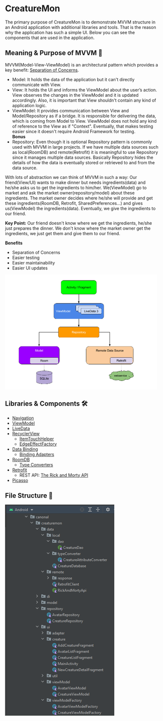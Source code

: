 # CreatureMon

The primary  purpose of CreatureMon is to demonstrate MVVM structure in an Android application with additional libraries and tools. 
That is the reason  why the application has such a simple UI. Below you can see the components that are used in the application.

## Meaning & Purpose of MVVM :dart:

MVVM(Model-View-ViewModel) is an architectural pattern which provides a key benefit: [Separation of Concerns](https://en.wikipedia.org/wiki/Separation_of_concerns).
 - Model: It holds the data of the application but it can't directly communicate with View. 
 - View: It holds the UI and informs the ViewModel about the user’s action. View observes the changes in the ViewModel and it is updated accordingly. Also,
 it is important that View shouldn't contain any kind of application logic.
 - ViewModel: It provides communication between View and Model/Repository as if a bridge. It is responsible for delivering the data, which is coming from Model to View. 
 ViewModel does not hold any kind of reference to the View as if "Context". Eventually, that makes testing easier since it doesn't require Android Framework for testing.  
 **Bonus**  
 - Repository: Even though it is optional Repository pattern is commonly used with MVVM in large projects. If we have multiple data sources such as local(RoomDB) and 
 remote(Retrofit) it is meaningful to use Repository since it manages multiple data sources. Basically Repository hides the details of how the data is eventually 
 stored or retrieved to and from the data source.  
 
 With lots of abstraction we can think of MVVM in such a way: Our friend(View/UI) wants to make dinner but needs ingredients(data) and he/she asks us to get the ingredients to him/her.
 We(ViewModel) go to market and ask the market owner(repository/model) about these ingredients. The market owner decides where he/she will provide and get these ingredients(RoomDB, 
 Retrofit, SharedPreferences...) and gives us(ViewModel) the ingredients(data). Eventually, we give the ingredients to our friend.  
 
 **Key Point:** Our friend doesn't know where we get the ingredients, he/she just prepares the dinner. We don't know where the market owner get the ingredients, 
 we just get them and give them to our friend.
 
 **Benefits**
  - Separation of Concerns
  - Easier testing
  - Easier maintainability
  - Easier UI updates
 
<img src="/readme_images/mvvm_structure.jpg" width="500" height="375">

## Libraries & Components :hammer_and_wrench:

- [Navigation](https://developer.android.com/topic/libraries/architecture/navigation/)
- [ViewModel](https://developer.android.com/topic/libraries/architecture/viewmodel)
- [LiveData](https://developer.android.com/topic/libraries/architecture/livedata)
- [RecyclerView](https://developer.android.com/guide/topics/ui/layout/recyclerview)
  - [ItemTouchHelper](https://developer.android.com/reference/androidx/recyclerview/widget/ItemTouchHelper)
  - [EdgeEffectFactory](https://developer.android.com/reference/androidx/recyclerview/widget/RecyclerView.EdgeEffectFactory)
- [Data Binding](https://developer.android.com/topic/libraries/data-binding)
  - [Binding Adapters](https://developer.android.com/topic/libraries/data-binding/binding-adapters)
- [RoomDB](https://developer.android.com/training/data-storage/room)
  - [Type Converters](https://developer.android.com/training/data-storage/room/referencing-data)
- [Retrofit](https://square.github.io/retrofit/)
  - REST API: [The Rick and Morty API](https://rickandmortyapi.com)
- [Picasso](https://square.github.io/picasso/)

## File Structure :open_file_folder:

![file_structure](/readme_images/file_structure.png)






